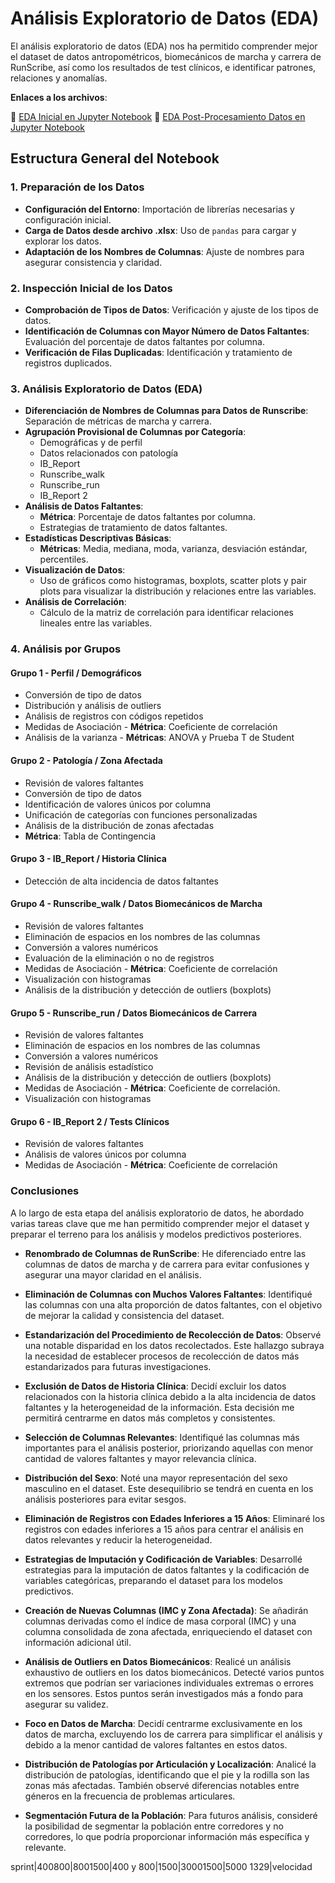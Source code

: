 # Análisis Exploratorio de Datos (EDA)

El análisis exploratorio de datos (EDA) nos ha permitido comprender mejor el dataset de datos antropométricos, biomecánicos de marcha y carrera de RunScribe, así como los resultados de test clínicos, e identificar patrones, relaciones y anomalías.

**Enlaces a los archivos**:

📑 [EDA Inicial en Jupyter Notebook](../../../notebooks/EDA_inicial.ipynb)
📑 [EDA Post-Procesamiento Datos en Jupyter Notebook](../../../notebooks/EDA-post-procesamiento.ipynb)

## Estructura General del Notebook

### 1. Preparación de los Datos
- **Configuración del Entorno**: Importación de librerías necesarias y configuración inicial.
- **Carga de Datos desde archivo .xlsx**: Uso de `pandas` para cargar y explorar los datos.
- **Adaptación de los Nombres de Columnas**: Ajuste de nombres para asegurar consistencia y claridad.

### 2. Inspección Inicial de los Datos
- **Comprobación de Tipos de Datos**: Verificación y ajuste de los tipos de datos.
- **Identificación de Columnas con Mayor Número de Datos Faltantes**: Evaluación del porcentaje de datos faltantes por columna.
- **Verificación de Filas Duplicadas**: Identificación y tratamiento de registros duplicados.

### 3. Análisis Exploratorio de Datos (EDA)
- **Diferenciación de Nombres de Columnas para Datos de Runscribe**: Separación de métricas de marcha y carrera.
- **Agrupación Provisional de Columnas por Categoría**:
    - Demográficas y de perfil
    - Datos relacionados con patología
    - IB_Report
    - Runscribe_walk
    - Runscribe_run
    - IB_Report 2
- **Análisis de Datos Faltantes**: 
    - **Métrica**: Porcentaje de datos faltantes por columna.
    - Estrategias de tratamiento de datos faltantes.
- **Estadísticas Descriptivas Básicas**: 
    - **Métricas**: Media, mediana, moda, varianza, desviación estándar, percentiles.
- **Visualización de Datos**: 
    - Uso de gráficos como histogramas, boxplots, scatter plots y pair plots para visualizar la distribución y relaciones entre las variables.
- **Análisis de Correlación**: 
    - Cálculo de la matriz de correlación para identificar relaciones lineales entre las variables.

### 4. Análisis por Grupos
#### Grupo 1 - Perfil / Demográficos
- Conversión de tipo de datos
- Distribución y análisis de outliers
- Análisis de registros con códigos repetidos
- Medidas de Asociación - **Métrica**: Coeficiente de correlación
- Análisis de la varianza - **Métricas**: ANOVA y Prueba T de Student

#### Grupo 2 - Patología / Zona Afectada
- Revisión de valores faltantes
- Conversión de tipo de datos
- Identificación de valores únicos por columna
- Unificación de categorías con funciones personalizadas
- Análisis de la distribución de zonas afectadas
- **Métrica**: Tabla de Contingencia

#### Grupo 3 - IB_Report / Historia Clínica
- Detección de alta incidencia de datos faltantes

#### Grupo 4 - Runscribe_walk / Datos Biomecánicos de Marcha
- Revisión de valores faltantes
- Eliminación de espacios en los nombres de las columnas
- Conversión a valores numéricos
- Evaluación de la eliminación o no de registros
- Medidas de Asociación - **Métrica**: Coeficiente de correlación
- Visualización con histogramas
- Análisis de la distribución y detección de outliers (boxplots)

#### Grupo 5 - Runscribe_run / Datos Biomecánicos de Carrera
- Revisión de valores faltantes
- Eliminación de espacios en los nombres de las columnas
- Conversión a valores numéricos
- Revisión de análisis estadístico
- Análisis de la distribución y detección de outliers (boxplots)
- Medidas de Asociación - **Métrica**: Coeficiente de correlación.
- Visualización con histogramas

#### Grupo 6 - IB_Report 2 / Tests Clínicos
- Revisión de valores faltantes
- Análisis de valores únicos por columna
- Medidas de Asociación - **Métrica**: Coeficiente de correlación


### Conclusiones

A lo largo de esta etapa del análisis exploratorio de datos, he abordado varias tareas clave que me han permitido comprender mejor el dataset y preparar el terreno para los análisis y modelos predictivos posteriores.

- **Renombrado de Columnas de RunScribe**: He diferenciado entre las columnas de datos de marcha y de carrera para evitar confusiones y asegurar una mayor claridad en el análisis.

- **Eliminación de Columnas con Muchos Valores Faltantes**: Identifiqué las columnas con una alta proporción de datos faltantes, con el objetivo de mejorar la calidad y consistencia del dataset.

- **Estandarización del Procedimiento de Recolección de Datos**: Observé una notable disparidad en los datos recolectados. Este hallazgo subraya la necesidad de establecer procesos de recolección de datos más estandarizados para futuras investigaciones.

- **Exclusión de Datos de Historia Clínica**: Decidí excluir los datos relacionados con la historia clínica debido a la alta incidencia de datos faltantes y la heterogeneidad de la información. Esta decisión me permitirá centrarme en datos más completos y consistentes.

- **Selección de Columnas Relevantes**: Identifiqué las columnas más importantes para el análisis posterior, priorizando aquellas con menor cantidad de valores faltantes y mayor relevancia clínica.

- **Distribución del Sexo**: Noté una mayor representación del sexo masculino en el dataset. Este desequilibrio se tendrá en cuenta en los análisis posteriores para evitar sesgos.

- **Eliminación de Registros con Edades Inferiores a 15 Años**: Eliminaré los registros con edades inferiores a 15 años para centrar el análisis en datos relevantes y reducir la heterogeneidad.

- **Estrategias de Imputación y Codificación de Variables**: Desarrollé estrategias para la imputación de datos faltantes y la codificación de variables categóricas, preparando el dataset para los modelos predictivos.

- **Creación de Nuevas Columnas (IMC y Zona Afectada)**: Se añadirán columnas derivadas como el índice de masa corporal (IMC) y una columna consolidada de zona afectada, enriqueciendo el dataset con información adicional útil.

- **Análisis de Outliers en Datos Biomecánicos**: Realicé un análisis exhaustivo de outliers en los datos biomecánicos. Detecté varios puntos extremos que podrían ser variaciones individuales extremas o errores en los sensores. Estos puntos serán investigados más a fondo para asegurar su validez.

- **Foco en Datos de Marcha**: Decidí centrarme exclusivamente en los datos de marcha, excluyendo los de carrera para simplificar el análisis y debido a la menor cantidad de valores faltantes en estos datos.

- **Distribución de Patologías por Articulación y Localización**: Analicé la distribución de patologías, identificando que el pie y la rodilla son las zonas más afectadas. También observé diferencias notables entre géneros en la frecuencia de problemas articulares.

- **Segmentación Futura de la Población**: Para futuros análisis, consideré la posibilidad de segmentar la población entre corredores y no corredores, lo que podría proporcionar información más específica y relevante.



sprint|400800|8001500|400 y 800|1500|30001500|5000 1329|velocidad
